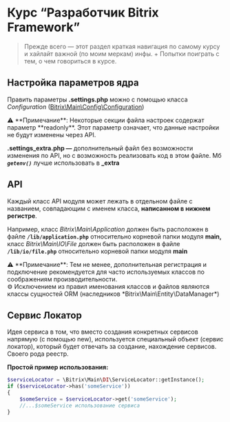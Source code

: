 # Курс “Разработчик Bitrix Framework”

> Прежде всего — этот раздел краткая навигация по самому курсу и хайлайт важной (по моим меркам) инфы. + Попытки поиграть с тем, о чем говориться в курсе.
> 

## **Настройка параметров ядра**

Править параметры **.settings.php** можно с помощью класса *Configuration* ([Bitrix\Main\Config\Configuration](http://dev.1c-bitrix.ru/api_d7/bitrix/main/config/configuration/index.php))

<aside>
⚠️ **Примечание**: Некоторые секции файла настроек содержат параметр **readonly**. Этот параметр означает, что данные настройки не будут изменены через API.

</aside>

**.settings_extra.php —** дополнительный файл без возможности изменения по API, но с возможность реализовать код в этом файле. Мб ***`getenv()`*** лучше использовать в **_extra**

## **API**

Каждый класс API модуля может лежать в отдельном файле с названием, совпадающим с именем класса, **написанном в нижнем регистре**.

Например, класс *Bitrix\Main\Application* должен быть расположен в файле **`/lib/application.php`** относительно корневой папки модуля **main,** класс *Bitrix\Main\IO\File* должен быть расположен в файле **`/lib/io/file.php`** относительно корневой папки модуля **main**

<aside>
⚠️ **Примечание**: Тем не менее, дополнительная регистрация и подключение рекомендуется для часто используемых классов по соображениям производительности.

</aside>

<aside>
⚙️ Исключением из правил именования классов и файлов являются классы сущностей ORM (наследников *Bitrix\Main\Entity\DataManager*)

</aside>

## **Сервис Локатор**

Идея сервиса в том, что вместо создания конкретных сервисов напрямую (с помощью new), используется специальный объект (сервис локатор), который будет отвечать за создание, нахождение сервисов. Своего рода реестр.

**Простой пример использования:**

```php
$serviceLocator = \Bitrix\Main\DI\ServiceLocator::getInstance();
if ($serviceLocator->has('someService'))
{
	$someService = $serviceLocator->get('someService');
	//...$someService использование сервиса
}
```